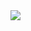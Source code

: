 <img src="https://img.shields.io/badge/야호-FFCA28?style=flat-square&logo=apacheopenoffice&logoColor=#0E85CD"/>
